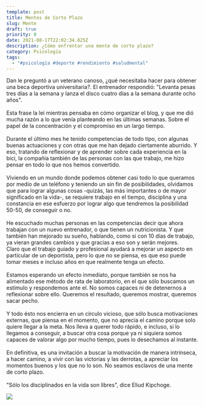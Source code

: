 ```yaml
---
template: post
title: Mentes de Corto Plazo
slug: Mente
draft: true
priority: 0
date: 2021-08-17T22:02:34.825Z
description: ¿Cómo enfrentar una mente de corto plazo?
category: Psicología
tags:
  - "#psicología #deporte #rendimiento #saludmental"
---
```

Dan le preguntó a un veterano canoso, ¿qué necesitaba hacer para obtener una beca deportiva universitaria?. El entrenador respondió: "Levanta pesas tres días a la semana y lanza el disco cuatro días a la semana durante ocho años".\
\
Esta frase la leí mientras pensaba en cómo organizar el blog, y que me dió mucha razón a lo que venía planteando en las últimas semanas. Sobre el papel de la concentración y el compromiso en un largo tiempo.\
\
Durante el último mes he tenido competencias de todo tipo, con algunas buenas actuaciones y con otras que me han dejado ciertamente aburrido. Y eso, tratando de reflexionar y de aprender sobre cada experiencia en la bici, la compañía también de las personas con las que trabajo, me hizo pensar en todo lo que nos hemos convertido.\
\
Viviendo en un mundo donde podemos obtener casi todo lo que queramos por medio de un teléfono y teniendo un sin fin de posibilidades, olvidamos que para lograr algunas cosas -quizás, las más importantes o de mayor significado en la vida-, se requiere trabajo en el tiempo, disciplina y una constancia en ese esfuerzo por lograr algo que tendremos la posibilidad 50-50, de conseguir o no.\
\
He escuchado muchas personas en las competencias decir que ahora trabajan con un nuevo entrenador, o que tienen un nutricionista. Y que también han mejorado su sueño, hablando, como si con 10 días de trabajo, ya vieran grandes cambios y que gracias a eso son y serán mejores.\
Claro que el trabajo guiado y profesional ayudará a mejorar un aspecto en particular de un deportista, pero lo que no se piensa, es que eso puede tomar meses e incluso años en que realmente tenga un efecto.\
\
Estamos esperando un efecto inmediato, porque también se nos ha alimentado ese método de rata de laboratorio, en el que sólo buscamos un estímulo y respondemos ante el. No somos capaces ni de detenernos a reflexionar sobre ello. Queremos el resultado, queremos mostrar, queremos sacar pecho.\
\
Y todo ésto nos encierra en un círculo vicioso, que sólo busca motivaciones externas, que piensa en el momento, que no aprecia el camino porque solo quiere llegar a la meta. Nos lleva a querer todo rápido, e incluso, si lo llegamos a conseguir, a buscar otra cosa porque ya ni siquiera somos capaces de valorar algo por mucho tiempo, pues lo desechamos al instante.\
\
En definitiva, es una invitación a buscar la motivación de manera intrínseca, a hacer camino, a vivir con las victorias y las derrotas, a apreciar los momentos buenos y los que no lo son. No seamos esclavos de una mente de corto plazo.\
\
"Sólo los disciplinados en la vida son libres", dice Eliud Kipchoge.

![](/media/88849dae-a0b5-4a94-a05b-c0a833f0fe63.jpeg)